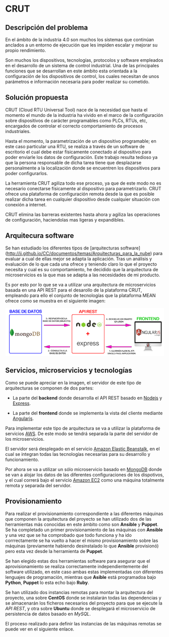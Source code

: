 # CRUT


## Descripción del problema
En el ámbito de la industria 4.0 son muchos los sistemas que continúan anclados a un entorno de ejecución que les impiden escalar y mejorar su propio rendimiento.

Son muchos los dispositivos, tecnologías, protocolos y software empleados en el desarrollo de un sistema de control industrial. Una de las principales funciones que se desarrollan en este ámbito esta orientada a la configuración de los dispositivos de control, los cuales necesitan de unos parámetros e información necesaria para poder realizar su cometido.


## Solución propuesta
CRUT (Cloud RTU Universal Tool) nace de la necesidad que hasta el momento el mundo de la industria ha vivido en el marco de la configuración sobre dispositivos de carácter programables como PLCs, RTUs, etc, encargados de controlar el correcto comportamiento de procesos industriales.

Hasta el momento, la parametrización de un dispositivo programable; en este caso particular una RTU, se realiza a través de un software de escritorio el cual debe estar físicamente conectado al dispositivo para poder enviarle los datos de configuración. Este trabajo resulta tedioso ya que la persona responsable de dicha tarea tiene que desplazarse personalmente a la localización donde se encuentren los dispositivos para poder configurarlos.

La herramienta CRUT agiliza todo ese proceso, ya que de este modo no es necesario conectarse físicamente al dispositivo para parametrizarlo. CRUT ofrece una plataforma de configuración remota desde la que es posible realizar dicha tarea en cualquier dispositivo desde cualquier situación con conexión a internet.

CRUT elimina las barreras existentes hasta ahora y agiliza las operaciones de configuración, haciendolas mas ligeras y expandibles.


## Arquitecura software
Se han estudiado los diferentes tipos de [arquitecturas software] (http://jj.github.io/CC/documentos/temas/Arquitecturas_para_la_nube) para evaluar a cual de ellas mejor se adapta la aplicación. Tras un análisis y evaluación de lo que cada una ofrece y teniendo claro lo que el proyecto necesita y cual es su comportamiento, he decidido que la arquitectura de microservicios es la que mas se adapta a las necesidades de mi producto.

Es por esto por lo que se va a utilizar una arquitectura de microservicios basada en una API REST para el desarollo de la plataforma CRUT, empleando para ello el conjunto de tecnologías que la plataforma MEAN ofrece como se muestra en el siguiente imagen:

![alt text](https://raw.githubusercontent.com/jmanday/CRUT/gh-pages/images/arquitectura.png "Arquitectura proyecto")


## Servicios, microservicios y tecnologías
Como se puede apreciar en la imagen, el servidor de este tipo de arquitecturas se componen de dos partes:

- La parte del **backend** donde desarrolla el API REST basado en [Nodejs](https://nodejs.org/es/) y [Express](http://expressjs.com/es/).

- La parte del **frontend** donde se implementa la vista del cliente mediante [Angularjs](https://angularjs.org/).


Para implementar este tipo de arquitectura se va a utilizar la plataforma de servicios [AWS](https://aws.amazon.com/es/). De este modo se tendrá separada la parte del servidor de los microservicios.

El servidor será desplegado en el servicio [Amazon Elastic Beanstalk](https://aws.amazon.com/es/elasticbeanstalk/), en el cual se integran todas las tecnologías necesarias para su desarrollo y funcionamiento.

Por ahora se va a utilizar un sólo microservicio basado en [MongoDB](https://www.mongodb.com/es) donde se van a alojar los datos de las diferentes configuraciones de los dispotivos, y el cual correrá bajo el servicio [Amazon EC2](https://aws.amazon.com/es/ec2/) como una máquina totalmente remota y separada del servidor.


## Provisionamiento

Para realizar el provisionamiento correspondiente a las diferentes máquinas que componen la arquitectura del proyecto se han utilizado dos de las herramientas más conocidas en este ámbito como son **Ansible** y **Puppet**. Se ha completado un primer provisionamiento de las máquinas con **Ansible** y una vez que se ha comprobado que todo funciona y ha ido corrrectamente se ha vuelto a hacer el mismo provisionamiento sobre las máquinas (previamente habiendo desinstalado lo que **Ansible** provisionó) pero esta vez desde la herramienta de **Puppet**.

Se han elegido estas dos herramientas software para asegurar que el aprovisionamiento se realiza correctamente independientemente del software utilizado, en este caso ambas estas implementadas con diferentes lenguajes de programación, mientras que **Asible** está programadoa bajo **Python**, **Puppet** lo esta echo bajo **Ruby**.

Se han utilizado dos instancias remotas para montar la arquitectura del proyecto, una sobre **CentOS** donde se instalarán todas las dependencias y se almacenarán los ficheros necesarios del proyecto para que se ejecute la *API REST*, y otra sobre **Ubuntu** donde se desplegará el microservicio de persistencia de datos basado en *MySQL*.

El proceso realizado para definir las instancias de las máquinas remotas se puede ver en el siguiente enlace.